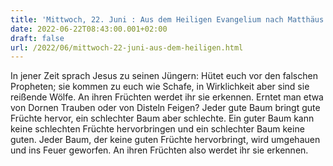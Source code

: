 ```yaml
---
title: 'Mittwoch, 22. Juni : Aus dem Heiligen Evangelium nach Matthäus - Mt 7,15-20.'
date: 2022-06-22T08:43:00.001+02:00
draft: false
url: /2022/06/mittwoch-22-juni-aus-dem-heiligen.html
---
```


In jener Zeit sprach Jesus zu seinen Jüngern: Hütet euch vor den falschen Propheten; sie kommen zu euch wie Schafe, in Wirklichkeit aber sind sie reißende Wölfe. An ihren Früchten werdet ihr sie erkennen. Erntet man etwa von Dornen Trauben oder von Disteln Feigen? Jeder gute Baum bringt gute Früchte hervor, ein schlechter Baum aber schlechte. Ein guter Baum kann keine schlechten Früchte hervorbringen und ein schlechter Baum keine guten. Jeder Baum, der keine guten Früchte hervorbringt, wird umgehauen und ins Feuer geworfen. An ihren Früchten also werdet ihr sie erkennen.
